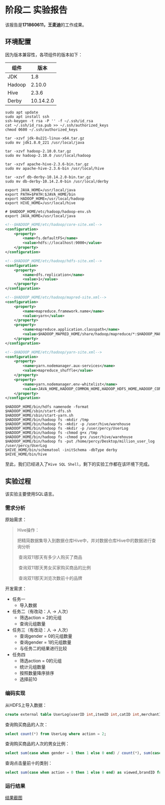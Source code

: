 # 阶段二 实验报告

该报告是**171860611，王麦迪**的工作成果。

## 环境配置

因为版本兼容性，各项组件的版本如下：

| 组件   | 版本      |
| ------ | --------- |
| JDK    | 1.8       |
| Hadoop | 2.10.0    |
| Hive   | 2.3.6     |
| Derby  | 10.14.2.0 |

```shell
sudo apt update
sudo apt install ssh
ssh-keygen -t rsa -P '' -f ~/.ssh/id_rsa
cat ~/.ssh/id_rsa.pub >> ~/.ssh/authorized_keys
chmod 0600 ~/.ssh/authorized_keys

tar -xzvf jdk-8u221-linux-x64.tar.gz
sudo mv jdk1.8.0_221 /usr/local/java

tar -xzvf hadoop-2.10.0.tar.gz
sudo mv hadoop-2.10.0 /usr/local/hadoop

tar -xzvf apache-hive-2.3.6-bin.tar.gz
sudo mv apache-hive-2.3.6-bin /usr/local/hive

tar -xzvf db-derby-10.14.2.0-bin.tar.gz
sudo mv db-derby-10.14.2.0-bin /usr/local/derby
```

```shell
export JAVA_HOME=/usr/local/java
export PATH=$PATH:$JAVA_HOME/bin
export HADOOP_HOME=/usr/local/hadoop
export HIVE_HOME=/usr/local/hive
```

```shell
# $HADOOP_HOME/etc/hadoop/hadoop-env.sh
export JAVA_HOME=/usr/local/java
```

```xml
<!--$HADOOP_HOME/etc/hadoop/core-site.xml-->
<configuration>   
    <property>
        <name>fs.defaultFS</name>
        <value>hdfs://localhost:9000</value>
    </property>
</configuration>

<!--$HADOOP_HOME/etc/hadoop/hdfs-site.xml-->
<configuration>
    <property>
        <name>dfs.replication</name>
        <value>1</value>
    </property>
</configuration>

<!--$HADOOP_HOME/etc/hadoop/mapred-site.xml-->
<configuration>
    <property>
        <name>mapreduce.framework.name</name>
        <value>yarn</value>
    </property>
    <property>
        <name>mapreduce.application.classpath</name>
        <value>$HADOOP_MAPRED_HOME/share/hadoop/mapreduce/*:$HADOOP_MAPRED_HOME/share/hadoop/mapreduce/lib/*</value>
    </property>
</configuration>

<!--$HADOOP_HOME/etc/hadoop/yarn-site.xml-->
<configuration>
    <property>
        <name>yarn.nodemanager.aux-services</name>
        <value>mapreduce_shuffle</value>
    </property>
    <property>
        <name>yarn.nodemanager.env-whitelist</name>
        <value>JAVA_HOME,HADOOP_COMMON_HOME,HADOOP_HDFS_HOME,HADOOP_CONF_DIR,CLASSPATH_PREPEND_DISTCACHE,HADOOP_YARN_HOME,HADOOP_MAPRED_HOME</value>
    </property>
</configuration>
```

```shell
$HADOOP_HOME/bin/hdfs namenode -format
$HADOOP_HOME/sbin/start-dfs.sh
$HADOOP_HOME/sbin/start-yarn.sh
$HADOOP_HOME/bin/hadoop fs -mkdir /tmp
$HADOOP_HOME/bin/hadoop fs -mkdir -p /user/hive/warehouse
$HADOOP_HOME/bin/hadoop fs -mkdir -p /user/percy/UserLog
$HADOOP_HOME/bin/hadoop fs -chmod g+x /tmp
$HADOOP_HOME/bin/hadoop fs -chmod g+x /user/hive/warehouse
$HADOOP_HOME/bin/hadoop fs -put /home/percy/Desktop/million_user_log /user/percy/UserLog
$HIVE_HOME/bin/schematool -initSchema -dbType derby
$HIVE_HOME/bin/hive
```

至此，我们已经进入了`Hive SQL Shell`，剩下的实验工作都在该环境下完成。

## 实验过程

该实验主要使用SQL语言。

### 需求分析

原始需求：

> Hive操作：
>
> ​	把精简数据集导入到数据仓库Hive中，并对数据仓库Hive中的数据进行查询分析
>
> ​	查询双11那天有多少人购买了商品
>
> ​	查询双11那天男女买家购买商品的比例
>
> ​	查询双11那天浏览次数前十的品牌

开发需求：

- 任务一
  - 导入数据
- 任务二（有改动：人 -> 人次）
  - 筛选action = 2的元组
  - 查询元组数量
- 任务三（有改动：人 -> 人次）
  - 查询gender = 0的元组数量
  - 查询gender = 1的元组数量
  - 与任务二的结果进行比较
- 任务四
  - 筛选action = 0的元组
  - 统计元组数量
  - 按照数量降序排序
  - 选择前10

### 编码实现

从HDFS上导入数据：

```sql
create external table UserLog(userID int,itemID int,catID int,merchantID int,brandID int,month int,day int,action int,ageRange int,gender int,province string) row format delimited fields terminated by ',' stored as textfile location '/user/percy/UserLog';
```

查询购买商品的人次：

```sql
select count(*) from UserLog where action = 2;
```

查询购买商品的人次的男女比例：

```sql
select sum(case when gender = 1 then 1 else 0 end) / count(*), sum(case when gender = 2 then 1 else 0 end) / count(*) from UserLog where action = 2;
```

查询点击量前十的类别：

```sql
select sum(case when action = 0 then 1 else 0 end) as viewed,brandID from UserLog group by brandID order by viewed desc limit 10;
```

### 运行结果

[结果截图](output)

